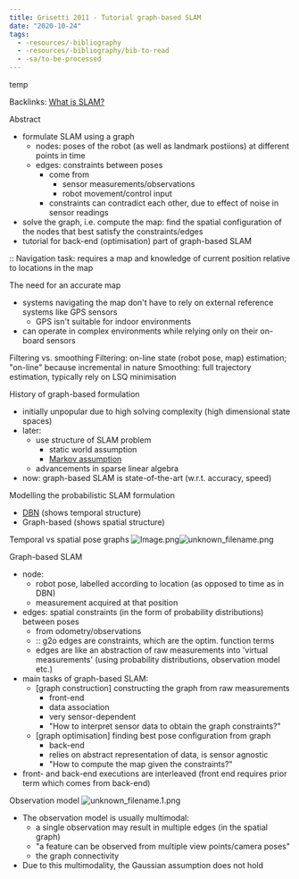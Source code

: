 ```yaml
---
title: Grisetti 2011 - Tutorial graph-based SLAM
date: "2020-10-24"
tags:
  - -resources/-bibliography
  - -resources/-bibliography/bib-to-read
  - -sa/to-be-processed
---
```


temp

Backlinks: [What is SLAM?](what-is-slam_.md)

Abstract

*   formulate SLAM using a graph
    *   nodes: poses of the robot (as well as landmark postiions) at different points in time
    *   edges: constraints between poses
        *   come from
            *   sensor measurements/observations
            *   robot movement/control input
        *   constraints can contradict each other, due to effect of noise in sensor readings
*   solve the graph, i.e. compute the map: find the spatial configuration of the nodes that best satisfy the constraints/edges
*   tutorial for back-end (optimisation) part of graph-based SLAM

:: Navigation task: requires a map and knowledge of current position relative to locations in the map

The need for an accurate map

*   systems navigating the map don't have to rely on external reference systems like GPS sensors
    *   GPS isn't suitable for indoor environments
*   can operate in complex environments while relying only on their on-board sensors

Filtering vs. smoothing
Filtering: on-line state (robot pose, map) estimation; "on-line" because incremental in nature
Smoothing: full trajectory estimation, typically rely on LSQ minimisation

History of graph-based formulation

*   initially unpopular due to high solving complexity (high dimensional state spaces)
*   later:
    *   use structure of SLAM problem
        *   static world assumption
        *   [Markov assumption](markov-assumption.md)
    *   advancements in sparse linear algebra
*   now: graph-based SLAM is state-of-the-art (w.r.t. accuracy, speed)

Modelling the probabilistic SLAM formulation

*   [DBN](http://www.evernote.com/shard/s484/nl/217355218/9dc7aed8-e237-41d5-90b6-1ed08781529c) (shows temporal structure)
*   Graph-based (shows spatial structure)

Temporal vs spatial pose graphs
![Image.png](./_resources/Grisetti_2011_-_Tutorial_graph-based_SLAM.resources/Image.png)![unknown_filename.png](./_resources/Grisetti_2011_-_Tutorial_graph-based_SLAM.resources/unknown_filename.png)

Graph-based SLAM

*   node:
    *   robot pose, labelled according to location (as opposed to time as in DBN)
    *   measurement acquired at that position
*   edges: spatial constraints (in the form of probability distributions) between poses
    *   from odometry/observations
    *   :: g2o edges are constraints, which are the optim. function terms
    *   edges are like an abstraction of raw measurements into 'virtual measurements' (using probability distributions, observation model etc.)
*   main tasks of graph-based SLAM:
    *   \[graph construction\] constructing the graph from raw measurements
        *   front-end
        *   data association
        *   very sensor-dependent
        *   "How to interpret sensor data to obtain the graph constraints?"
    *   \[graph optimisation\] finding best pose configuration from graph
        *   back-end
        *   relies on abstract representation of data, is sensor agnostic
        *   "How to compute the map given the constraints?"
*   front- and back-end executions are interleaved (front end requires prior term which comes from back-end)

Observation model
![unknown_filename.1.png](./_resources/Grisetti_2011_-_Tutorial_graph-based_SLAM.resources/unknown_filename.1.png)

*   The observation model is usually multimodal:
    *   a single observation may result in multiple edges (in the spatial graph)
    *   "a feature can be observed from multiple view points/camera poses"
    *   the graph connectivity
*   Due to this multimodality, the Gaussian assumption does not hold

